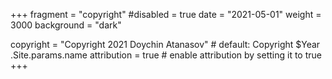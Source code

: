 +++
fragment = "copyright"
#disabled = true
date = "2021-05-01"
weight = 3000
background = "dark"

copyright = "Copyright 2021 Doychin Atanasov" # default: Copyright $Year .Site.params.name
attribution = true # enable attribution by setting it to true
+++
